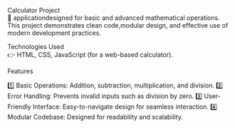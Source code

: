 Calculator Project                
🚀 applicationdesigned for basic and advanced mathematical operations. This project demonstrates clean code,modular design, and effective use of modern development practices.

Technologies Used                     
👉 HTML, CSS, JavaScript (for a web-based calculator). 

Features

1️⃣ Basic Operations: Addition, subtraction, multiplication, and division.
2️⃣ Error Handling: Prevents invalid inputs such as division by zero.
3️⃣ User-Friendly Interface: Easy-to-navigate design for seamless interaction.
4️⃣ Modular Codebase: Designed for readability and scalability.
